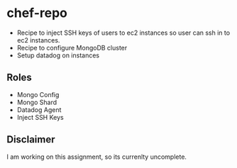# chef-repo

- Recipe to inject SSH keys of users to ec2 instances so user can ssh in to ec2 instances.
- Recipe to configure MongoDB cluster
- Setup datadog on instances

## Roles
- Mongo Config
- Mongo Shard
- Datadog Agent
- Inject SSH Keys

## Disclaimer

I am working on this assignment, so its currenlty uncomplete.
